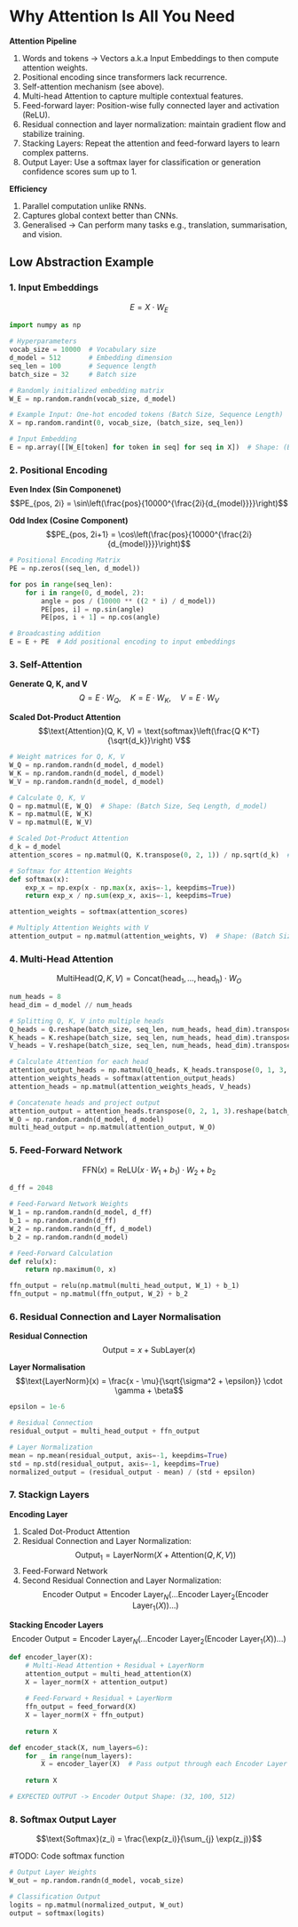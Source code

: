 # Why Attention Is All You Need

**Attention Pipeline**
1. Words and tokens -> Vectors a.k.a Input Embeddings to then compute attention weights.
2. Positional encoding since transformers lack recurrence.
3. Self-attention mechanism (see above).
4. Multi-head Attention to capture multiple contextual features.
5. Feed-forward layer: Position-wise fully connected layer and activation (ReLU).
6. Residual connection and layer normalization: maintain gradient flow and stabilize training.
7. Stacking Layers: Repeat the attention and feed-forward layers to learn complex patterns.
8. Output Layer: Use a softmax layer for classification or generation confidence scores sum up to 1.

**Efficiency**
1. Parallel computation unlike RNNs.
2. Captures global context better than CNNs.
3. Generalised -> Can perform many tasks e.g., translation, summarisation, and vision.

## Low Abstraction Example

### 1. Input Embeddings
$$E = X \cdot W_E$$

```python
import numpy as np

# Hyperparameters
vocab_size = 10000  # Vocabulary size
d_model = 512       # Embedding dimension
seq_len = 100       # Sequence length
batch_size = 32     # Batch size

# Randomly initialized embedding matrix
W_E = np.random.randn(vocab_size, d_model)

# Example Input: One-hot encoded tokens (Batch Size, Sequence Length)
X = np.random.randint(0, vocab_size, (batch_size, seq_len))

# Input Embedding
E = np.array([[W_E[token] for token in seq] for seq in X])  # Shape: (Batch Size, Seq Length, d_model)
```

### 2. Positional Encoding

**Even Index (Sin Componenet)**
$$PE_{pos, 2i} = \sin\left(\frac{pos}{10000^{\frac{2i}{d_{model}}}}\right)$$

**Odd Index (Cosine Component)**
$$PE_{pos, 2i+1} = \cos\left(\frac{pos}{10000^{\frac{2i}{d_{model}}}}\right)$$

```python
# Positional Encoding Matrix
PE = np.zeros((seq_len, d_model))

for pos in range(seq_len):
    for i in range(0, d_model, 2):
        angle = pos / (10000 ** ((2 * i) / d_model))
        PE[pos, i] = np.sin(angle)
        PE[pos, i + 1] = np.cos(angle)

# Broadcasting addition
E = E + PE  # Add positional encoding to input embeddings
```

### 3. Self-Attention

**Generate Q, K, and V**
$$Q = E \cdot W_Q, \quad K = E \cdot W_K, \quad V = E \cdot W_V$$

**Scaled Dot-Product Attention**
$$\text{Attention}(Q, K, V) = \text{softmax}\left(\frac{Q K^T}{\sqrt{d_k}}\right) V$$

```python
# Weight matrices for Q, K, V
W_Q = np.random.randn(d_model, d_model)
W_K = np.random.randn(d_model, d_model)
W_V = np.random.randn(d_model, d_model)

# Calculate Q, K, V
Q = np.matmul(E, W_Q)  # Shape: (Batch Size, Seq Length, d_model)
K = np.matmul(E, W_K)
V = np.matmul(E, W_V)

# Scaled Dot-Product Attention
d_k = d_model
attention_scores = np.matmul(Q, K.transpose(0, 2, 1)) / np.sqrt(d_k)  # Shape: (Batch Size, Seq Length, Seq Length)

# Softmax for Attention Weights
def softmax(x):
    exp_x = np.exp(x - np.max(x, axis=-1, keepdims=True))
    return exp_x / np.sum(exp_x, axis=-1, keepdims=True)

attention_weights = softmax(attention_scores)

# Multiply Attention Weights with V
attention_output = np.matmul(attention_weights, V)  # Shape: (Batch Size, Seq Length, d_model)
```

### 4. Multi-Head Attention
$$\text{MultiHead}(Q, K, V) = \text{Concat}(\text{head}_1, ..., \text{head}_h) \cdot W_O$$

```python
num_heads = 8
head_dim = d_model // num_heads

# Splitting Q, K, V into multiple heads
Q_heads = Q.reshape(batch_size, seq_len, num_heads, head_dim).transpose(0, 2, 1, 3)
K_heads = K.reshape(batch_size, seq_len, num_heads, head_dim).transpose(0, 2, 1, 3)
V_heads = V.reshape(batch_size, seq_len, num_heads, head_dim).transpose(0, 2, 1, 3)

# Calculate Attention for each head
attention_output_heads = np.matmul(Q_heads, K_heads.transpose(0, 1, 3, 2)) / np.sqrt(head_dim)
attention_weights_heads = softmax(attention_output_heads)
attention_heads = np.matmul(attention_weights_heads, V_heads)

# Concatenate heads and project output
attention_output = attention_heads.transpose(0, 2, 1, 3).reshape(batch_size, seq_len, d_model)
W_O = np.random.randn(d_model, d_model)
multi_head_output = np.matmul(attention_output, W_O)
```

### 5. Feed-Forward Network

$$\text{FFN}(x) = \text{ReLU}(x \cdot W_1 + b_1) \cdot W_2 + b_2$$

```python
d_ff = 2048

# Feed-Forward Network Weights
W_1 = np.random.randn(d_model, d_ff)
b_1 = np.random.randn(d_ff)
W_2 = np.random.randn(d_ff, d_model)
b_2 = np.random.randn(d_model)

# Feed-Forward Calculation
def relu(x):
    return np.maximum(0, x)

ffn_output = relu(np.matmul(multi_head_output, W_1) + b_1)
ffn_output = np.matmul(ffn_output, W_2) + b_2
```

### 6. Residual Connection and Layer Normalisation

**Residual Connection**
$$\text{Output} = x + \text{SubLayer}(x)$$

**Layer Normalisation**
$$\text{LayerNorm}(x) = \frac{x - \mu}{\sqrt{\sigma^2 + \epsilon}} \cdot \gamma + \beta$$

```python
epsilon = 1e-6

# Residual Connection
residual_output = multi_head_output + ffn_output

# Layer Normalization
mean = np.mean(residual_output, axis=-1, keepdims=True)
std = np.std(residual_output, axis=-1, keepdims=True)
normalized_output = (residual_output - mean) / (std + epsilon)
```
### 7. Stackign Layers
**Encoding Layer**
1. Scaled Dot-Product Attention
2. Residual Connection and Layer Normalization:
$$\text{Output}_1 = \text{LayerNorm}(X + \text{Attention}(Q, K, V))$$
3. Feed-Forward Network
4. Second Residual Connection and Layer Normalization:
$$\text{Encoder Output} = \text{Encoder Layer}_N(...\text{Encoder Layer}_2(\text{Encoder Layer}_1(X))...)$$

**Stacking Encoder Layers**
$$\text{Encoder Output} = \text{Encoder Layer}_N(...\text{Encoder Layer}_2(\text{Encoder Layer}_1(X))...)$$

```python
def encoder_layer(X):
    # Multi-Head Attention + Residual + LayerNorm
    attention_output = multi_head_attention(X)
    X = layer_norm(X + attention_output)
    
    # Feed-Forward + Residual + LayerNorm
    ffn_output = feed_forward(X)
    X = layer_norm(X + ffn_output)
    
    return X

def encoder_stack(X, num_layers=6):
    for _ in range(num_layers):
        X = encoder_layer(X)  # Pass output through each Encoder Layer
    
    return X

# EXPECTED OUTPUT -> Encoder Output Shape: (32, 100, 512)
```

### 8. Softmax Output Layer

$$\text{Softmax}(z_i) = \frac{\exp(z_i)}{\sum_{j} \exp(z_j)}$$

#TODO: Code softmax function
```python
# Output Layer Weights
W_out = np.random.randn(d_model, vocab_size)

# Classification Output
logits = np.matmul(normalized_output, W_out)
output = softmax(logits)
```